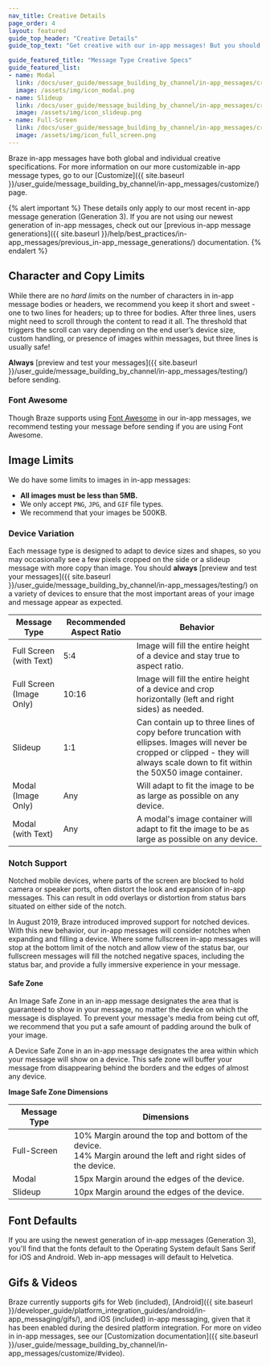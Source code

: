 ```yaml
---
nav_title: Creative Details
page_order: 4
layout: featured
guide_top_header: "Creative Details"
guide_top_text: "Get creative with our in-app messages! But you should know some of the guidelines, first! After all, you have to know those rules to break them! Check out the individual message type's Creative Specs or the global Creative Details below."

guide_featured_title: "Message Type Creative Specs"
guide_featured_list:
- name: Modal
  link: /docs/user_guide/message_building_by_channel/in-app_messages/creative_details/modal/
  image: /assets/img/icon_modal.png
- name: Slideup
  link: /docs/user_guide/message_building_by_channel/in-app_messages/creative_details/slideup/
  image: /assets/img/icon_slideup.png
- name: Full-Screen
  link: /docs/user_guide/message_building_by_channel/in-app_messages/creative_details/fullscreen/
  image: /assets/img/icon_full_screen.png
---
```


Braze in-app messages have both global and individual creative specifications. For more information on our more customizable in-app message types, go to our [Customize]({{ site.baseurl }}/user_guide/message_building_by_channel/in-app_messages/customize/) page.


{% alert important %}
  These details only apply to our most recent in-app message generation (Generation 3). If you are not using our newest generation of in-app messages, check out our [previous in-app message generations]({{ site.baseurl }}/help/best_practices/in-app_messages/previous_in-app_message_generations/) documentation.
{% endalert %}


## Character and Copy Limits

While there are no _hard limits_ on the number of characters in in-app message bodies or headers, we recommend you keep it short and sweet - one to two lines for headers; up to three for bodies. After three lines, users might need to scroll through the content to read it all. The threshold that triggers the scroll can vary depending on the end user’s device size, custom handling, or presence of images within messages, but three lines is usually safe!

__Always__ [preview and test your messages]({{ site.baseurl }}/user_guide/message_building_by_channel/in-app_messages/testing/) before sending.


### Font Awesome

Though Braze supports using [Font Awesome](https://fontawesome.com/) in our in-app messages, we recommend testing your message before sending if you are using Font Awesome.

## Image Limits

We do have some limits to images in in-app messages:

- __All images must be less than 5MB.__
- We only accept `PNG`, `JPG`, and `GIF` file types.
- We recommend that your images be 500KB.

### Device Variation
Each message type is designed to adapt to device sizes and shapes, so you may occasionally see a few pixels cropped on the side or a slideup message with more copy than image. You should __always__ [preview and test your messages]({{ site.baseurl }}/user_guide/message_building_by_channel/in-app_messages/testing/) on a variety of devices to ensure that the most important areas of your image and message appear as expected.

| Message Type | Recommended Aspect Ratio | Behavior |
|--- | --- | --- |
| Full Screen (with Text) | 5:4 | Image will fill the entire height of a device and stay true to aspect ratio. |
| Full Screen (Image Only) | 10:16 | Image will fill the entire height of a device and crop horizontally (left and right sides) as needed. |
| Slideup | 1:1 | Can contain up to three lines of copy before truncation with ellipses. Images will never be cropped or clipped - they will always scale down to fit within the 50X50 image container. |
| Modal (Image Only) | Any | Will adapt to fit the image to be as large as possible on any device. |
| Modal (with Text) | Any | A modal's image container will adapt to fit the image to be as large as possible on any device. |


### Notch Support

Notched mobile devices, where parts of the screen are blocked to hold camera or speaker ports, often distort the look and expansion of in-app messages. This can result in odd overlays or distortion from status bars situated on either side of the notch.

In August 2019, Braze introduced improved support for notched devices. With this new behavior, our in-app messages will consider notches when expanding and filling a device. Where some fullscreen in-app messages will stop at the bottom limit of the notch and allow view of the status bar, our fullscreen messages will fill the notched negative spaces, including the status bar, and provide a fully immersive experience in your message.

#### Safe Zone

An Image Safe Zone in an in-app message designates the area that is guaranteed to show in your message, no matter the device on which the message is displayed. To prevent your message's media from being cut off, we recommend that you put a safe amount of padding around the bulk of your image.  

A Device Safe Zone in an in-app message designates the area within which your message will show on a device. This safe zone will buffer your message from disappearing behind the borders and the edges of almost any device.

__Image Safe Zone Dimensions__

|Message Type | Dimensions |
|---|---|
| Full-Screen | 10% Margin around the top and bottom of the device. <br> 14% Margin around the left and right sides of the device. |
| Modal | 15px Margin around the edges of the device. |
| Slideup | 10px Margin around the edges of the device. |

## Font Defaults
If you are using the newest generation of in-app messages (Generation 3), you'll find that the fonts default to the Operating System default Sans Serif for iOS and Android. Web in-app messages will default to Helvetica.

## Gifs & Videos

Braze currently supports gifs for Web (included), [Android]({{ site.baseurl }}/developer_guide/platform_integration_guides/android/in-app_messaging/gifs/), and iOS (included) in-app messaging, given that it has been enabled during the desired platform integration. For more on video in in-app messages, see our [Customization documentation]({{ site.baseurl }}/user_guide/message_building_by_channel/in-app_messages/customize/#video).
